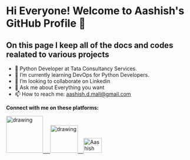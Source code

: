 # Hi Everyone! Welcome to Aashish's GitHub Profile 👋
## On this page I keep all of the docs and codes realated to various projects 

<!--
**maliashish98/maliashish98** is a ✨ _special_ ✨ repository because its `README.md` (this file) appears on your GitHub profile.-->

- 🔭 Python Developer at Tata Consultancy Services.  
- 🌱 I’m currently learning DevOps for Python Developers. 
- 👯 I’m looking to collaborate on Linkedin
- 💬 Ask me about Everything you want
- 📫 How to reach me: aashish.d.mali@gmail.com
<!-- - 🤔 I’m looking for help with ... -->


**Connect with me on these platforms:**

<!----<a href="https://www.youtube.com/c/ImportData1"><img src="https://res.cloudinary.com/importdata/image/upload/v1595012354/yt_logo_jjgys4.png" alt="drawing" width="100"/>&nbsp;&nbsp;&nbsp;&nbsp;<a href="https://medium.com/@importdata"><img src="https://res.cloudinary.com/importdata/image/upload/v1595012354/medium_mono_hoz0z5.png" alt="drawing" width="35"/>&nbsp;&nbsp;&nbsp;&nbsp;<a href="https://twitter.com/ImportData1"><img src="https://res.cloudinary.com/importdata/image/upload/v1595012924/Twitter_Logo_Blue_gbtagu.png" alt="drawing" width="40"/>&nbsp;&nbsp;&nbsp;&nbsp;--->
<a href="https://www.linkedin.com/in/maliashish98/"><img src="https://res.cloudinary.com/importdata/image/upload/v1595012354/linkedin_t9qiwy.png" alt="drawing" width="100"/> &nbsp;&nbsp;&nbsp;&nbsp;<a href="https://www.kaggle.com/aashishmali"><img src="https://res.cloudinary.com/importdata/image/upload/v1595012924/kaggle_ksaktb.png" alt="drawing" width="75"/>&nbsp;&nbsp;&nbsp;&nbsp;<a href="https://dev.to/maliashish98"><img src="https://d2fltix0v2e0sb.cloudfront.net/dev-badge.svg" alt="Aashish Mali's DEV Profile" height="40" width="50"></a>

